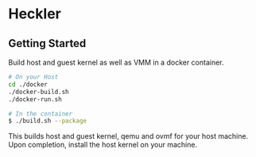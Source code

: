 # Heckler

## Getting Started

Build host and guest kernel as well as VMM in a docker container.

```sh
# On your Host
cd ./docker
./docker-build.sh
./docker-run.sh

# In the container
$ ./build.sh --package
```

This builds host and guest kernel, qemu and ovmf for your host machine. Upon completion, install the host kernel on your machine.
